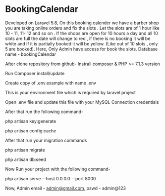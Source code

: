 # BookingCalendar
Developed on Laravel 5.8, On this booking calender we have a barber shop you are taking online orders and fix the slots . Let the slots are of 1 hour like 10 - 11, 11- 12 and so on . If the shops are open for 10 hours a day and all 10 slots are full the date will change to red , if there is no booking it will be white and if it is partially booked it will be yellow. (Like out of 10 slots , only 5 are booked). Here, Only Admin have access for book the slots.
Database name - bookingCalendar

After clone repository from github-
Instrall composer & PHP >= 7.1.3 version

Run Composer install/update

Create copy of .env.example with name .env

This is your environment file which is required by laravel project

Open .env file and update this file with your MySQL Connection credentials

After that run the following command-

php artisan key:generate

php artisan config:cache

After that run your migration commands

php artisan migrate

php artisan db:seed

Now Run your project with the following command-

php artisan serve --host 0.0.0.0 --port 8000

Now, Admin email - admin@gmail.com, pswd - admin@123
